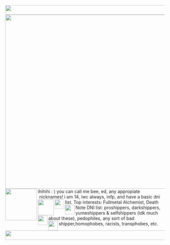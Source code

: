 <img width="550" height="30" src="https://64.media.tumblr.com/cf81e256b862c5c5781ed4dd7f852ecb/e4faf451d7d1f33d-f4/s1280x1920/b880956ac2a9b6183b5d004d0e547b0fc471675e.pnj" />
<img width="550" height="550" src="https://i.pinimg.com/originals/23/e3/30/23e330f160ff7dfb7c112e54980918c7.gif" />
<img align="left" width="100" height="100" src="https://64.media.tumblr.com/260495156799745f08023eff1167d87b/f7b509a51ab1764e-3f/s75x75_c1/393722ffceb9c667dd49b7d616f95fc983fdda4b.gifv"> ihihihi : ) you can call me bee, ed, any appropiate nicknames!
<img align="left" width="1" height="1" src="https://64.media.tumblr.com/8628287803252c8e38747b41330ed96b/425286af58602b66-d8/s1280x1920/f8ead6c83f55b844c8957fd7555976c733f706bf.pnj"> i am 14, iwc always, infp, and have a basic dni list.


<img align="left" width="50" height="50" src="https://64.media.tumblr.com/1c0d4cd30e510feca24b60dce3401192/9b360b95216ccc4d-46/s640x960/bf138bb6630457342e3d071ebb0bd1532485d867.pnj">
<img align="left" width="30" height="30" src="https://64.media.tumblr.com/1c0d4cd30e510feca24b60dce3401192/9b360b95216ccc4d-46/s640x960/bf138bb6630457342e3d071ebb0bd1532485d867.pnj">
Top interests: Fullmetal Alchemist, Death Note <img align="left" width="30" height="30" src="https://64.media.tumblr.com/1c0d4cd30e510feca24b60dce3401192/9b360b95216ccc4d-46/s640x960/bf138bb6630457342e3d071ebb0bd1532485d867.pnj">
DNI list: proshippers, darkshippers, yumeshippers & selfshippers (idk much about these), <img align="left" width="30" height="30" src="https://64.media.tumblr.com/1c0d4cd30e510feca24b60dce3401192/9b360b95216ccc4d-46/s640x960/bf138bb6630457342e3d071ebb0bd1532485d867.pnj"> pedophiles,  any sort of bad shipper,homophobes, racists, transphobes, etc.
<img align="left" width="30" height="30" src="https://64.media.tumblr.com/1c0d4cd30e510feca24b60dce3401192/9b360b95216ccc4d-46/s640x960/bf138bb6630457342e3d071ebb0bd1532485d867.pnj">
<img width="550" height="30" src="https://64.media.tumblr.com/cf81e256b862c5c5781ed4dd7f852ecb/e4faf451d7d1f33d-f4/s1280x1920/b880956ac2a9b6183b5d004d0e547b0fc471675e.pnj" />
